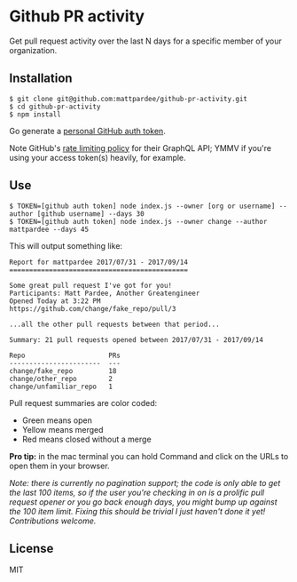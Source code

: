 # Github PR activity

Get pull request activity over the last N days for a specific member of your organization.

## Installation

```console
$ git clone git@github.com:mattpardee/github-pr-activity.git
$ cd github-pr-activity
$ npm install
```

Go generate a [personal GitHub auth token](https://github.com/settings/tokens).

Note GitHub's [rate limiting policy](https://developer.github.com/v4/guides/resource-limitations/)
for their GraphQL API; YMMV if you're using your access token(s) heavily, for example.

## Use

```console
$ TOKEN=[github auth token] node index.js --owner [org or username] --author [github username] --days 30
$ TOKEN=[github auth token] node index.js --owner change --author mattpardee --days 45
```

This will output something like:

```
Report for mattpardee 2017/07/31 - 2017/09/14
=============================================

Some great pull request I've got for you!
Participants: Matt Pardee, Another Greatengineer
Opened Today at 3:22 PM
https://github.com/change/fake_repo/pull/3

...all the other pull requests between that period...

Summary: 21 pull requests opened between 2017/07/31 - 2017/09/14

Repo                     PRs
-----------------------  ---
change/fake_repo         18
change/other_repo        2
change/unfamiliar_repo   1
```

Pull request summaries are color coded:

* Green means open
* Yellow means merged
* Red means closed without a merge

**Pro tip:** in the mac terminal you can hold Command and click on the URLs to open them in your browser.

_Note: there is currently no pagination support; the code is only able to get the last 100 items, so if
the user you're checking in on is a prolific pull request opener or you go back enough days, you
might bump up against the 100 item limit. Fixing this should be trivial I just haven't done it yet!
Contributions welcome._

## License

MIT
